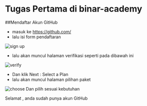 # Tugas Pertama di binar-academy
##Mendaftar Akun GitHub
- masuk ke https://github.com/
- lalu isi form pendaftaran 

![sign up](https://user-images.githubusercontent.com/55352568/67687040-3fc38900-f9ca-11e9-9204-a178a923e82c.png)

- lalu akan muncul halaman verifikasi seperti pada dibawah ini

![verify](https://user-images.githubusercontent.com/55352568/67687041-405c1f80-f9ca-11e9-9d98-6f6fd7cf1b51.png)

- Dan klik Next : Select a Plan
- lalu akan muncul halaman pilihan paket

![choose](https://user-images.githubusercontent.com/55352568/67687044-40f4b600-f9ca-11e9-8ed2-d4d42c474556.png)
Dan pilih sesuai kebutuhan

Selamat , anda sudah punya akun GitHub








